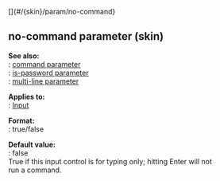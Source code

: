 []{#/{skin}/param/no-command}    
## no-command parameter (skin)    
**See also:**    
:   [command parameter](/ref/%7Bskin%7D/param/command)    
:   [is-password parameter](/ref/%7Bskin%7D/param/is-password)    
:   [multi-line parameter](/ref/%7Bskin%7D/param/multi-line)    
<!-- -->    
**Applies to:**    
:   [Input](/ref/%7Bskin%7D/control/input)    
<!-- -->    
**Format:**    
:   true/false    
<!-- -->    
**Default value:**    
:   false    
True if this input control is for typing only; hitting Enter will not    
run a command.  